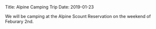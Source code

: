 Title: Alpine Camping Trip
Date: 2019-01-23

We will be camping at the Alpine Scount Reservation on the weekend of Feburary 2nd.
